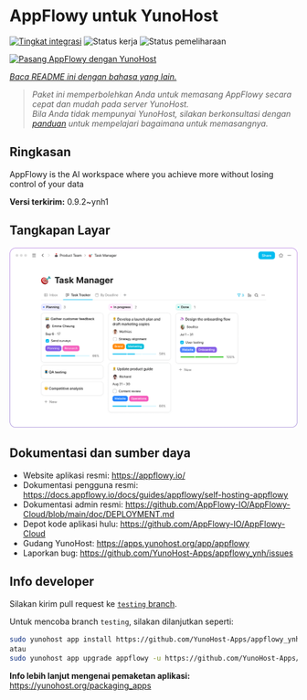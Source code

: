 <!--
N.B.: README ini dibuat secara otomatis oleh <https://github.com/YunoHost/apps/tree/master/tools/readme_generator>
Ini TIDAK boleh diedit dengan tangan.
-->

# AppFlowy untuk YunoHost

[![Tingkat integrasi](https://apps.yunohost.org/badge/integration/appflowy)](https://ci-apps.yunohost.org/ci/apps/appflowy/)
![Status kerja](https://apps.yunohost.org/badge/state/appflowy)
![Status pemeliharaan](https://apps.yunohost.org/badge/maintained/appflowy)

[![Pasang AppFlowy dengan YunoHost](https://install-app.yunohost.org/install-with-yunohost.svg)](https://install-app.yunohost.org/?app=appflowy)

*[Baca README ini dengan bahasa yang lain.](./ALL_README.md)*

> *Paket ini memperbolehkan Anda untuk memasang AppFlowy secara cepat dan mudah pada server YunoHost.*  
> *Bila Anda tidak mempunyai YunoHost, silakan berkonsultasi dengan [panduan](https://yunohost.org/install) untuk mempelajari bagaimana untuk memasangnya.*

## Ringkasan

AppFlowy is the AI workspace where you achieve more without losing control of your data


**Versi terkirim:** 0.9.2~ynh1

## Tangkapan Layar

![Tangkapan Layar pada AppFlowy](./doc/screenshots/task_manager.png)

## Dokumentasi dan sumber daya

- Website aplikasi resmi: <https://appflowy.io/>
- Dokumentasi pengguna resmi: <https://docs.appflowy.io/docs/guides/appflowy/self-hosting-appflowy>
- Dokumentasi admin resmi: <https://github.com/AppFlowy-IO/AppFlowy-Cloud/blob/main/doc/DEPLOYMENT.md>
- Depot kode aplikasi hulu: <https://github.com/AppFlowy-IO/AppFlowy-Cloud>
- Gudang YunoHost: <https://apps.yunohost.org/app/appflowy>
- Laporkan bug: <https://github.com/YunoHost-Apps/appflowy_ynh/issues>

## Info developer

Silakan kirim pull request ke [`testing` branch](https://github.com/YunoHost-Apps/appflowy_ynh/tree/testing).

Untuk mencoba branch `testing`, silakan dilanjutkan seperti:

```bash
sudo yunohost app install https://github.com/YunoHost-Apps/appflowy_ynh/tree/testing --debug
atau
sudo yunohost app upgrade appflowy -u https://github.com/YunoHost-Apps/appflowy_ynh/tree/testing --debug
```

**Info lebih lanjut mengenai pemaketan aplikasi:** <https://yunohost.org/packaging_apps>
